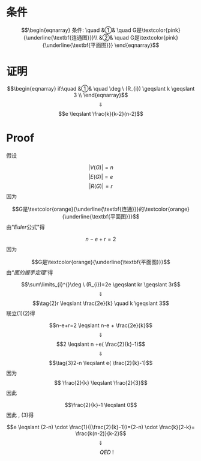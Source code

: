 # 条件

$$\begin{eqnarray}
条件: \quad
&①& \quad G是\textcolor{pink}{\underline{\textbf{连通图}}}\\
&②& \quad G是\textcolor{pink}{\underline{\textbf{平面图}}}
\end{eqnarray}$$
# 证明

$$\begin{eqnarray}
if:\quad
&①& \quad \deg \ (R_{i})  \geqslant k  \geqslant 3 \\
\end{eqnarray}$$
$$\quad \Downarrow \quad $$
$$e  \leqslant \frac{k}{k-2}(n-2)$$

# Proof

假设

$$|V(G)|=n$$
$$|E(G)|=e$$
$$|R(G)|=r$$
因为

$$G是\textcolor{orange}{\underline{\textbf{连通}}}的\textcolor{orange}{\underline{\textbf{平面图}}}$$
由"$Euler$公式"得

$$\tag{1}n-e+r=2$$
因为

$$G是\textcolor{orange}{\underline{\textbf{平面图}}}$$
由“$面的握手定理$”得

$$\sum\limits_{i}^{}\deg \ (R_{i})=2e  \geqslant kr  \geqslant 3r$$
$$\quad \Downarrow \quad $$
$$\tag{2}r  \leqslant \frac{2e}{k} \quad k  \geqslant 3$$
联立(1)(2)得

$$n-e+r=2   \leqslant n-e + \frac{2e}{k}$$
$$\quad \Downarrow \quad $$
$$2  \leqslant n +e( \frac{2}{k}-1)$$
$$\quad \Downarrow \quad $$
$$\tag{3}2-n   \leqslant e( \frac{2}{k}-1)$$
因为
$$ \frac{2}{k}  \leqslant \frac{2}{3}$$
因此

$$\frac{2}{k}-1   \leqslant 0$$
因此 , (3)得

$$e  \leqslant (2-n) \cdot \frac{1}{(\frac{2}{k}-1)}=(2-n) \cdot \frac{k}{2-k}= \frac{k(n-2)}{k-2}$$
$$\quad \Downarrow \quad $$
$$\qquad QED\ !$$
